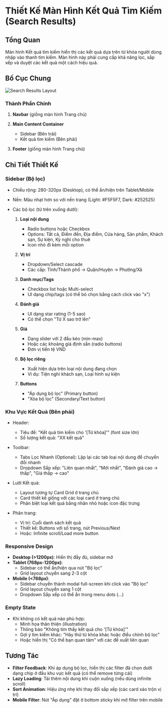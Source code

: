 # Thiết Kế Màn Hình Kết Quả Tìm Kiếm (Search Results)

## Tổng Quan
Màn hình Kết quả tìm kiếm hiển thị các kết quả dựa trên từ khóa người dùng nhập vào thanh tìm kiếm. Màn hình này phải cung cấp khả năng lọc, sắp xếp và duyệt các kết quả một cách hiệu quả.

## Bố Cục Chung
![Search Results Layout](../assets/search-layout.png)

### Thành Phần Chính
1. **Navbar** (giống màn hình Trang chủ)

2. **Main Content Container**
   - Sidebar (Bên trái)
   - Kết quả tìm kiếm (Bên phải)

3. **Footer** (giống màn hình Trang chủ)

## Chi Tiết Thiết Kế

### Sidebar (Bộ lọc)
- Chiều rộng: 280-320px (Desktop), có thể ẩn/hiện trên Tablet/Mobile
- Nền: Màu nhạt hơn so với nền trang (Light: #F5F5F7, Dark: #252525)
- Các bộ lọc (từ trên xuống dưới):

  1. **Loại nội dung**
     - Radio buttons hoặc Checkbox
     - Options: Tất cả, Điểm đến, Địa điểm, Cửa hàng, Sản phẩm, Khách sạn, Sự kiện, Kỳ nghỉ cho thuê
     - Icon nhỏ đi kèm mỗi option
  
  2. **Vị trí**
     - Dropdown/Select cascade
     - Các cấp: Tỉnh/Thành phố → Quận/Huyện → Phường/Xã

  3. **Danh mục/Tags**
     - Checkbox list hoặc Multi-select
     - UI dạng chip/tags (có thể bỏ chọn bằng cách click vào "x")

  4. **Đánh giá**
     - UI dạng star rating (1-5 sao)
     - Có thể chọn "Từ X sao trở lên"

  5. **Giá**
     - Dạng slider với 2 đầu kéo (min-max)
     - Hoặc các khoảng giá định sẵn (radio buttons)
     - Đơn vị tiền tệ VND

  6. **Bộ lọc riêng**
     - Xuất hiện dựa trên loại nội dung đang chọn
     - Ví dụ: Tiện nghi khách sạn, Loại hình sự kiện

  7. **Buttons**
     - "Áp dụng bộ lọc" (Primary button)
     - "Xóa bộ lọc" (Secondary/Text button)

### Khu Vực Kết Quả (Bên phải)
- Header:
  - Tiêu đề: "Kết quả tìm kiếm cho '[Từ khóa]'" (font size lớn)
  - Số lượng kết quả: "XX kết quả"

- Toolbar:
  - Tabs Lọc Nhanh (Optional): Lặp lại các tab loại nội dung để chuyển đổi nhanh
  - Dropdown Sắp xếp: "Liên quan nhất", "Mới nhất", "Đánh giá cao → thấp", "Giá thấp → cao"

- Lưới Kết quả:
  - Layout tương tự Card Grid ở trang chủ
  - Card thiết kế giống với các loại card ở trang chủ
  - Phân biệt loại kết quả bằng nhãn nhỏ hoặc icon đặc trưng

- Phân trang:
  - Vị trí: Cuối danh sách kết quả
  - Thiết kế: Buttons với số trang, nút Previous/Next
  - Hoặc: Infinite scroll/Load more button

### Responsive Design
- **Desktop (>1200px)**: Hiển thị đầy đủ, sidebar mở
- **Tablet (768px-1200px)**:
  - Sidebar có thể ẩn/hiện qua nút "Bộ lọc"
  - Grid layout chuyển sang 2-3 cột
- **Mobile (<768px)**:
  - Sidebar chuyển thành modal full-screen khi click vào "Bộ lọc"
  - Grid layout chuyển sang 1 cột
  - Dropdown Sắp xếp có thể ẩn trong menu dots (...)

### Empty State
- Khi không có kết quả nào phù hợp:
  - Minh họa thân thiện (illustration)
  - Thông báo "Không tìm thấy kết quả cho '[Từ khóa]'"
  - Gợi ý tìm kiếm khác: "Hãy thử từ khóa khác hoặc điều chỉnh bộ lọc"
  - Hoặc hiển thị "Có thể bạn quan tâm" với các đề xuất liên quan

## Tương Tác
- **Filter Feedback**: Khi áp dụng bộ lọc, hiển thị các filter đã chọn dưới dạng chip ở đầu khu vực kết quả (có thể remove từng cái)
- **Lazy Loading**: Tải thêm nội dung khi cuộn xuống (nếu dùng infinite scroll)
- **Sort Animation**: Hiệu ứng nhẹ khi thay đổi sắp xếp (các card xáo trộn vị trí)
- **Mobile Filter**: Nút "Áp dụng" đặt ở bottom sticky khi mở filter trên mobile